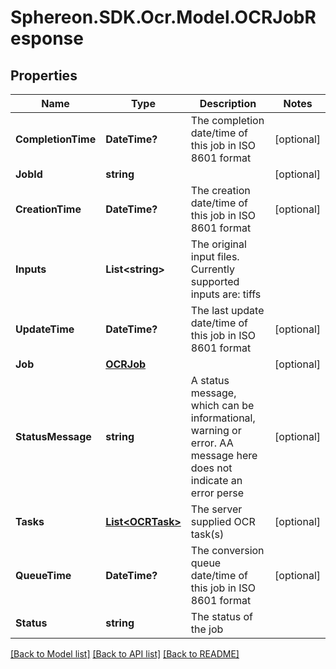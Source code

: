 # Sphereon.SDK.Ocr.Model.OCRJobResponse
## Properties

Name | Type | Description | Notes
------------ | ------------- | ------------- | -------------
**CompletionTime** | **DateTime?** | The completion date/time of this job in ISO 8601 format | [optional] 
**JobId** | **string** |  | [optional] 
**CreationTime** | **DateTime?** | The creation date/time of this job in ISO 8601 format | [optional] 
**Inputs** | **List&lt;string&gt;** | The original input files. Currently supported inputs are: tiffs | 
**UpdateTime** | **DateTime?** | The last update date/time of this job in ISO 8601 format | [optional] 
**Job** | [**OCRJob**](OCRJob.md) |  | [optional] 
**StatusMessage** | **string** | A status message, which can be informational, warning or error. AA message here does not indicate an error perse | [optional] 
**Tasks** | [**List&lt;OCRTask&gt;**](OCRTask.md) | The server supplied OCR task(s) | [optional] 
**QueueTime** | **DateTime?** | The conversion queue date/time of this job in ISO 8601 format | [optional] 
**Status** | **string** | The status of the job | 

[[Back to Model list]](../README.md#documentation-for-models) [[Back to API list]](../README.md#documentation-for-api-endpoints) [[Back to README]](../README.md)

